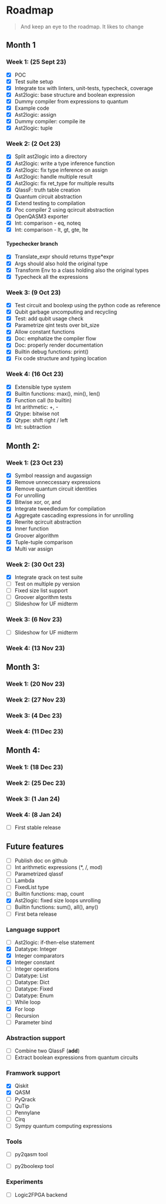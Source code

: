 # Roadmap

> And keep an eye to the roadmap. It likes to change

## Month 1

### Week 1: (25 Sept 23)
- [x] POC
- [x] Test suite setup
- [x] Integrate tox with linters, unit-tests, typecheck, coverage
- [x] Ast2logic: base structure and boolean expression
- [x] Dummy compiler from expressions to quantum
- [x] Example code
- [x] Ast2logic: assign
- [x] Dummy compiler: compile ite
- [x] Ast2logic: tuple

### Week 2: (2 Oct 23)
- [x] Split ast2logic into a directory
- [x] Ast2logic: write a type inference function
- [x] Ast2logic: fix type inference on assign
- [x] Ast2logic: handle multiple result
- [x] Ast2logic: fix ret_type for multiple results
- [x] QlassF: truth table creation
- [x] Quantum circuit abstraction
- [x] Extend testing to compilation
- [x] Poc compiler 2 using qcircuit abstraction
- [x] OpenQASM3 exporter
- [x] Int: comparison - eq, noteq
- [x] Int: comparison - lt, gt, gte, lte

#### Typechecker branch
- [x] Translate_expr should returns ttype*expr
- [x] Args should also hold the original type
- [x] Transform Env to a class holding also the original types
- [x] Typecheck all the expressions

### Week 3: (9 Oct 23)
- [x] Test circuit and boolexp using the python code as reference
- [x] Qubit garbage uncomputing and recycling
- [x] Test: add qubit usage check
- [x] Parametrize qint tests over bit_size
- [x] Allow constant functions
- [x] Doc: emphatize the compiler flow
- [x] Doc: properly render documentation
- [x] Builtin debug functions: print()
- [x] Fix code structure and typing location

### Week 4: (16 Oct 23)
- [x] Extensible type system
- [x] Builtin functions: max(), min(), len()
- [x] Function call (to builtin)
- [x] Int arithmetic: +, -
- [x] Qtype: bitwise not
- [x] Qtype: shift right / left
- [x] Int: subtraction

## Month 2: 

### Week 1: (23 Oct 23)
- [x] Symbol reassign and augassign
- [x] Remove unneccessary expressions
- [x] Remove quantum circuit identities
- [x] For unrolling
- [x] Bitwise xor, or, and
- [x] Integrate tweedledum for compilation
- [x] Aggregate cascading expressions in for unrolling
- [x] Rewrite qcircuit abstraction
- [x] Inner function
- [x] Groover algorithm
- [x] Tuple-tuple comparison
- [x] Multi var assign

### Week 2: (30 Oct 23)

- [x] Integrate qrack on test suite
- [ ] Test on multiple py version
- [ ] Fixed size list support
- [ ] Groover algorithm tests 
- [ ] Slideshow for UF midterm

### Week 3: (6 Nov 23)

- [ ] Slideshow for UF midterm

### Week 4: (13 Nov 23)

## Month 3:

### Week 1: (20 Nov 23)
### Week 2: (27 Nov 23)
### Week 3: (4 Dec 23)
### Week 4: (11 Dec 23)

## Month 4:

### Week 1: (18 Dec 23)
### Week 2: (25 Dec 23)
### Week 3: (1 Jan 24)

### Week 4: (8 Jan 24)

- [ ] First stable release




## Future features


- [ ] Publish doc on github
- [ ] Int arithmetic expressions (*, /, mod)
- [ ] Parametrized qlassf
- [ ] Lambda
- [ ] FixedList type
- [ ] Builtin functions: map, count
- [x] Ast2logic: fixed size loops unrolling
- [ ] Builtin functions: sum(), all(), any()
- [ ] First beta release

### Language support

- [ ] Ast2logic: if-then-else statement
- [x] Datatype: Integer
- [x] Integer comparators
- [x] Integer constant
- [ ] Integer operations
- [ ] Datatype: List
- [ ] Datatype: Dict
- [ ] Datatype: Fixed
- [ ] Datatype: Enum
- [ ] While loop
- [x] For loop
- [ ] Recursion
- [ ] Parameter bind

### Abstraction support

- [ ] Combine two QlassF (__add__)
- [ ] Extract boolean expressions from quantum circuits

### Framwork support

- [x] Qiskit
- [x] QASM
- [ ] PyQrack
- [ ] QuTip
- [ ] Pennylane
- [ ] Cirq
- [ ] Sympy quantum computing expressions

### Tools

- [ ] py2qasm tool
- [ ] py2boolexp tool


### Experiments

- [ ] Logic2FPGA backend
